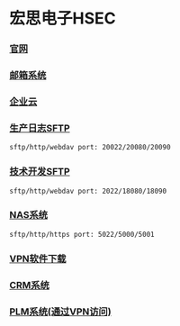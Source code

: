 # 宏思电子HSEC

### [官网](http://www.hongsi-ic.com/)

### [邮箱系统](https://mail.hongsi-ic.com/)

### [企业云](https://cloud.hongsi.work:40069/)

### [生产日志SFTP](http://222.249.138.54:20080/)

`sftp/http/webdav port: 20022/20080/20090`

### [技术开发SFTP](http://222.249.138.54:18080/)

`sftp/http/webdav port: 2022/18080/18090`

### [NAS系统](http://222.249.138.54:5000/)

`sftp/http/https port: 5022/5000/5001`

### [VPN软件下载](https://www.leagsoft.com/doc/article/103107.html)

### [CRM系统](http://crm.hongsi.work:9065/)

### [PLM系统(通过VPN访问)](http://192.168.10.101/plm/Client/)

